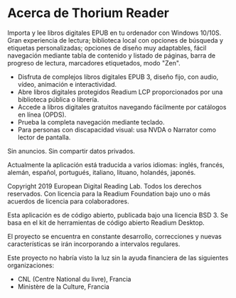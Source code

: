 Acerca de Thorium Reader
=======================

Importa y lee libros digitales EPUB en tu ordenador con Windows 10/10S. Gran experiencia de lectura; biblioteca local con opciones de búsqueda y etiquetas personalizadas; opciones de diseño muy adaptables, fácil navegación mediante tabla de contenido y listado de páginas, barra de progreso de lectura, marcadores etiquetados, modo "Zen".

* Disfruta de complejos libros digitales EPUB 3, diseño fijo, con audio, vídeo, animación e interactividad.
* Abre libros digitales protegidos Readium LCP proporcionados por una biblioteca pública o librería.
* Accede a libros digitales gratuitos navegando fácilmente por catálogos en línea (OPDS).
* Prueba la completa navegación mediante teclado.
* Para personas con discapacidad visual: usa NVDA o Narrator como lector de pantalla.

Sin anuncios. Sin compartir datos privados.

Actualmente la aplicación está traducida a varios idiomas: inglés, francés, alemán, español, portugués, italiano, lituano, holandés, japonés.

Copyright 2019 European Digital Reading Lab. Todos los derechos reservados.
Con licencia para la Readium Foundation bajo uno o más acuerdos de licencia para colaboradores.

Esta aplicación es de código abierto, publicada bajo una licencia BSD 3. Se basa en el kit de herramientas de código abierto Readium Desktop.

El proyecto se encuentra en constante desarrollo, correcciones y nuevas características se irán incorporando a intervalos regulares.

Este proyecto no habría visto la luz sin la ayuda financiera de las siguientes organizaciones:
- CNL (Centre National du livre), Francia
- Ministère de la Culture, Francia

